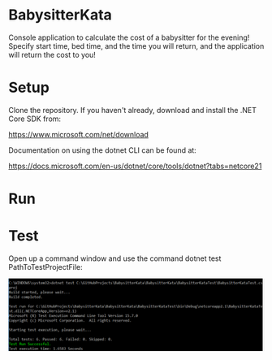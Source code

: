 # BabysitterKata

Console application to calculate the cost of a babysitter for the evening! Specify start time, bed time, and the time you will return, and the application will return the cost to you!

# Setup

Clone the repository. If you haven't already, download and install the .NET Core SDK from:

https://www.microsoft.com/net/download

Documentation on using the dotnet CLI can be found at:

https://docs.microsoft.com/en-us/dotnet/core/tools/dotnet?tabs=netcore21

# Run

# Test

Open up a command window and use the command dotnet test PathToTestProjectFile:

![alt text](Screenshots/dotnettest.png)

